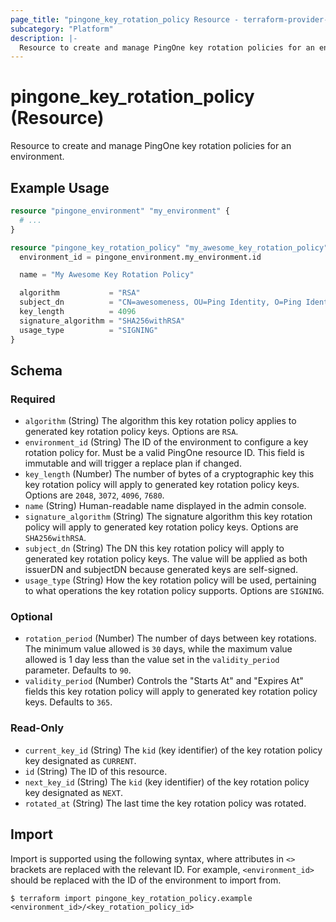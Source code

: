 ```yaml
---
page_title: "pingone_key_rotation_policy Resource - terraform-provider-pingone"
subcategory: "Platform"
description: |-
  Resource to create and manage PingOne key rotation policies for an environment.
---
```


# pingone_key_rotation_policy (Resource)

Resource to create and manage PingOne key rotation policies for an environment.

## Example Usage

```terraform
resource "pingone_environment" "my_environment" {
  # ...
}

resource "pingone_key_rotation_policy" "my_awesome_key_rotation_policy" {
  environment_id = pingone_environment.my_environment.id

  name = "My Awesome Key Rotation Policy"

  algorithm           = "RSA"
  subject_dn          = "CN=awesomeness, OU=Ping Identity, O=Ping Identity, L=, ST=, C=US"
  key_length          = 4096
  signature_algorithm = "SHA256withRSA"
  usage_type          = "SIGNING"
}
```

<!-- schema generated by tfplugindocs -->
## Schema

### Required

- `algorithm` (String) The algorithm this key rotation policy applies to generated key rotation policy keys.  Options are `RSA`.
- `environment_id` (String) The ID of the environment to configure a key rotation policy for.  Must be a valid PingOne resource ID.  This field is immutable and will trigger a replace plan if changed.
- `key_length` (Number) The number of bytes of a cryptographic key this key rotation policy will apply to generated key rotation policy keys.  Options are `2048`, `3072`, `4096`, `7680`.
- `name` (String) Human-readable name displayed in the admin console.
- `signature_algorithm` (String) The signature algorithm this key rotation policy will apply to generated key rotation policy keys.  Options are `SHA256withRSA`.
- `subject_dn` (String) The DN this key rotation policy will apply to generated key rotation policy keys. The value will be applied as both issuerDN and subjectDN because generated keys are self-signed.
- `usage_type` (String) How the key rotation policy will be used, pertaining to what operations the key rotation policy supports.  Options are `SIGNING`.

### Optional

- `rotation_period` (Number) The number of days between key rotations.  The minimum value allowed is `30` days, while the maximum value allowed is 1 day less than the value set in the `validity_period` parameter.  Defaults to `90`.
- `validity_period` (Number) Controls the "Starts At" and "Expires At" fields this key rotation policy will apply to generated key rotation policy keys.  Defaults to `365`.

### Read-Only

- `current_key_id` (String) The `kid` (key identifier) of the key rotation policy key designated as `CURRENT`.
- `id` (String) The ID of this resource.
- `next_key_id` (String) The `kid` (key identifier) of the key rotation policy key designated as `NEXT`.
- `rotated_at` (String) The last time the key rotation policy was rotated.

## Import

Import is supported using the following syntax, where attributes in `<>` brackets are replaced with the relevant ID.  For example, `<environment_id>` should be replaced with the ID of the environment to import from.

```shell
$ terraform import pingone_key_rotation_policy.example <environment_id>/<key_rotation_policy_id>
```
